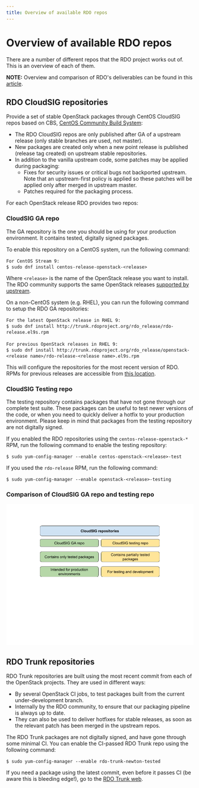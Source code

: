```yaml
---
title: Overview of available RDO repos
---
```


# Overview of available RDO repos

There are a number of different repos that the RDO project works out of.
This is an overview of each of them.

**NOTE:** Overview and comparison of RDO's deliverables can be found in this [article](./general_concept_comparison.md).


## RDO CloudSIG repositories

Provide a set of stable OpenStack packages through CentOS CloudSIG repos based on CBS, [CentOS Community Build System](https://wiki.centos.org/HowTos/CommunityBuildSystem):

- The RDO CloudSIG repos are only published after GA of a upstream release (only stable branches are used, not master).
- New packages are created only when a new point release is published (release tag created) on upstream stable repositories.
- In addition to the vanilla upstream code, some patches may be applied during packaging:
  - Fixes for security issues or critical bugs not backported upstream. Note that an upstream-first policy is applied so these patches will be applied only after merged in upstream master.
  - Patches required for the packaging process.

For each OpenStack release RDO provides two repos:

### CloudSIG GA repo

The GA repository is the one you should be using for your production environment. It contains tested, digitally signed packages.

To enable this repository on a CentOS system, run the following command:

    For CentOS Stream 9:
    $ sudo dnf install centos-release-openstack-<release>

Where ``<release>`` is the name of the OpenStack release you want to install. The RDO community supports the same OpenStack releases [supported by upstream](https://releases.openstack.org/).

On a non-CentOS system (e.g. RHEL), you can run the following command to setup the RDO GA repositories:

    For the latest OpenStack release in RHEL 9:
    $ sudo dnf install http://trunk.rdoproject.org/rdo_release/rdo-release.el9s.rpm

    For previous OpenStack releases in RHEL 9:
    $ sudo dnf install http://trunk.rdoproject.org/rdo_release/openstack-<release name>/rdo-release-<release name>.el9s.rpm

This will configure the repositories for the most recent version of RDO. RPMs for previous releases are accessible from [this location](https://repos.fedorapeople.org/repos/openstack/).

### CloudSIG Testing repo

The testing repository contains packages that have not gone through our complete test suite. These packages can be useful to test newer versions of the code, or when you need to quickly deliver a hotfix to your production environment. Please keep in mind that packages from the testing repository are not digitally signed.

If you enabled the RDO repositories using the ``centos-release-openstack-*`` RPM, run the following command to enable the testing repository:

    $ sudo yum-config-manager --enable centos-openstack-<release>-test

If you used the ``rdo-release`` RPM, run the following command:

    $ sudo yum-config-manager --enable openstack-<release>-testing

### Comparison of CloudSIG GA repo and testing repo

<img src="../../assets/CloudSIG repositories schema.png" scale="100%">

## RDO Trunk repositories

RDO Trunk repositories are built using the most recent commit from each of the OpenStack projects. They are used in different ways:

- By several OpenStack CI jobs, to test packages built from the current under-development branch.
- Internally by the RDO community, to ensure that our packaging pipeline is always up to date.
- They can also be used to deliver hotfixes for stable releases, as soon as the relevant patch has been merged in the upstream repos.

The RDO Trunk packages are not digitally signed, and have gone through some minimal CI. You can enable the CI-passed RDO Trunk repo using the following command:

    $ sudo yum-config-manager --enable rdo-trunk-newton-tested

If you need a package using the latest commit, even before it passes CI (be aware this is bleeding edge!), go to the [RDO Trunk web](https://trunk.rdoproject.org/).
